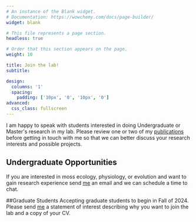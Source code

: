 ```yaml
---
# An instance of the Blank widget.
# Documentation: https://wowchemy.com/docs/page-builder/
widget: blank

# This file represents a page section.
headless: true

# Order that this section appears on the page.
weight: 10

title: Join the lab!
subtitle:

design:
  columns: '1'
  spacing:
    padding: ['10px', '0', '10px', '0']
advanced:
  css_class: fullscreen
---
```

I am happy to speak with students interested in doing Undergraduate or Master's research in my lab. 
Please review one or two of my [publications](https://meep-lab.com/publication/) before getting in touch with me so that we can better discuss your research interests and possible projects.

## Undergraduate Opportunities
If you are interested in moss ecology, physiology, or evolution and want to gain research experience send [me](https://meep-lab.com/author/jenna-t.-b.-ekwealor/) an email and we can schedule a time to chat.

##Graduate Students
Accepting graduate students to begin in Fall of 2024.  
Please send [me](https://meep-lab.com/author/jenna-t.-b.-ekwealor/) a statement of interest describing why you want to join the lab and a copy of your CV.
